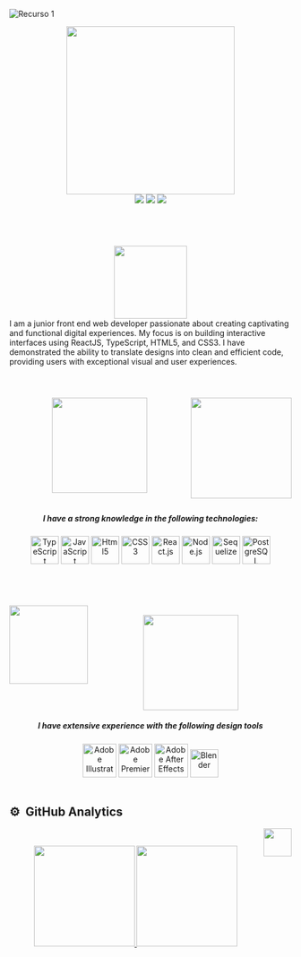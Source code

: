 
![Recurso 1](https://github.com/SalenLuu/salenluu/assets/115598035/e14db389-7b7b-417c-bcc8-9d8ce2f46040)
<br>

<div align="center"><img src="https://github.com/SalenLuu/salenluu/assets/115598035/955b7f2c-0c34-4ee1-8179-acef201683d4" width="300" heigth="80"/></div>



<div align="center">
<a href = "https://www.linkedin.com/in/salom%C3%A9-restrepo-lugo-6223591b2/" target="_blank"><img src="https://img.shields.io/badge/LinkedIn-%2385BDF8?logo=linkedin&logoColor=white"></a>
<a href = "https://salome-restrepo-portfolio.netlify.app/" target="_blank"><img src = "https://img.shields.io/badge/Portfolio-%23E5AAEC?logo=undertale&logoColor=white"></a>
<a href = "https://www.instagram.com/salen_luu/" target="_blank"><img src = "https://img.shields.io/badge/Instagram-%23F885A9?logo=instagram&logoColor=white"></a>
</div>
<br>

#
<br>
<div align="center"><img src="https://github.com/SalenLuu/salenluu/assets/115598035/38fa5231-583f-431f-af4b-7c3e184b3201" width="130" heigth="40"/></div>
I am a junior front end web developer passionate about creating captivating and functional digital experiences. My focus is on building interactive interfaces using ReactJS, TypeScript, HTML5, and CSS3. I have demonstrated the ability to translate designs into clean and efficient code, providing users with exceptional visual and user experiences.

#


<br>
<div align="center"><img  src="https://github.com/SalenLuu/salenluu/assets/115598035/c0c85286-f249-4950-a16e-cec6bfbad2ca" width="170" heigth="60"/> <img align="right" src="https://user-images.githubusercontent.com/60306074/160750010-f3fe0b78-0090-4f61-be39-9a9ba9f29b3a.gif" width="180"/></div>

<br>
<h5 align="center">I have a strong knowledge in the following technologies:</h5>

<p align="center">
  <img src="https://w7.pngwing.com/pngs/915/519/png-transparent-typescript-hd-logo-thumbnail.png" alt="TypeScript" width="50">
  <img src="https://upload.wikimedia.org/wikipedia/commons/thumb/6/6a/JavaScript-logo.png/800px-JavaScript-logo.png" alt="JavaScript" width="50">
  <img src="https://www.freepnglogos.com/uploads/html5-logo-png/html5-logo-html-logo-0.png" alt="Html5" width="50">
  <img src="https://upload.wikimedia.org/wikipedia/commons/thumb/6/62/CSS3_logo.svg/800px-CSS3_logo.svg.png" alt="CSS3" width="50">
  <img src="https://salome-restrepo-portfolio.netlify.app/assets/%C3%8Dconos/react.png" alt="React.js" width="50">
  <img src="https://salome-restrepo-portfolio.netlify.app/assets/%C3%8Dconos/node-js.png" alt="Node.js" width="50">
  <img src="https://salome-restrepo-portfolio.netlify.app/assets/%C3%8Dconos/sequelize-logo-9A5075DB9F-seeklogo.com.png" alt="Sequelize" width="50">
  <img src="https://salome-restrepo-portfolio.netlify.app/assets/%C3%8Dconos/postgresql.png" alt="PostgreSQL" width="50">
</p><br>

#


<div align="center"><img align="left" src="https://mir-s3-cdn-cf.behance.net/project_modules/hd/23335a137681793.620f4a02711c2.gif" width="140"/><br><img src="https://github.com/SalenLuu/salenluu/assets/115598035/8ab9541c-10b8-40e5-a2a6-c8a02e76a530" width="170" heigth="60" /></div>

<div align="center">
<h5>I have extensive experience with the following design tools</h5>

  <img src="https://logodownload.org/wp-content/uploads/2017/04/adobe-Illustrator-logo-0-1.png" alt="Adobe Illustrator" width="60">
  <img src="https://logodownload.org/wp-content/uploads/2019/10/adobe-premiere-pro-logo-0-1.png" alt="Adobe Premiere" width="60">
  <img src="https://logodownload.org/wp-content/uploads/2017/04/adobe-after-effects-logo-0.png" alt="Adobe After Effects" width="60">
  <img src="https://upload.wikimedia.org/wikipedia/commons/thumb/0/0c/Blender_logo_no_text.svg/587px-Blender_logo_no_text.svg.png" alt="Blender" width="50">
</div>
<br>


## ⚙️ &nbsp;GitHub Analytics

<img align="right" src="https://media.tenor.com/xzjlrhYq_lQAAAAj/cat-nyan-cat.gif" width="50">
<br>
<p align="center">
<a href="https://github.com/SalenLuu">
  <img height="180em" src="https://github-readme-stats-eight-theta.vercel.app/api?username=SalenLuu&show_icons=true&theme=algolia&include_all_commits=true&count_private=true"/>
  <img height="180em" src="https://github-readme-stats-eight-theta.vercel.app/api/top-langs/?username=SalenLuu&layout=compact&langs_count=8&theme=algolia"/>
</a>
</p>
